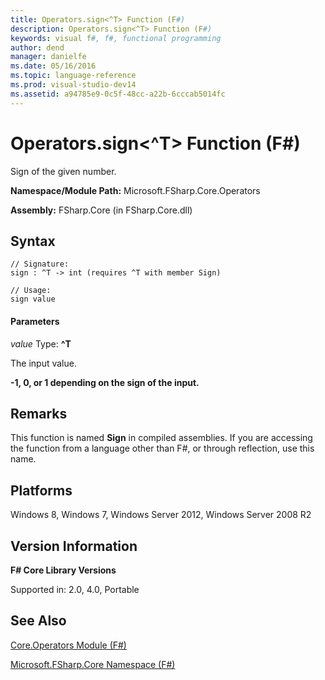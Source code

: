 ```yaml
---
title: Operators.sign<^T> Function (F#)
description: Operators.sign<^T> Function (F#)
keywords: visual f#, f#, functional programming
author: dend
manager: danielfe
ms.date: 05/16/2016
ms.topic: language-reference
ms.prod: visual-studio-dev14
ms.assetid: a94785e9-0c5f-48cc-a22b-6cccab5014fc 
---
```


# Operators.sign<^T> Function (F#)

Sign of the given number.

**Namespace/Module Path:** Microsoft.FSharp.Core.Operators

**Assembly:** FSharp.Core (in FSharp.Core.dll)


## Syntax

```
// Signature:
sign : ^T -> int (requires ^T with member Sign)

// Usage:
sign value
```

#### Parameters
*value*
Type: **^T**


The input value.



**-1, 0, or 1 depending on the sign of the input.**
## Remarks
This function is named **Sign** in compiled assemblies. If you are accessing the function from a language other than F#, or through reflection, use this name.


## Platforms
Windows 8, Windows 7, Windows Server 2012, Windows Server 2008 R2


## Version Information
**F# Core Library Versions**

Supported in: 2.0, 4.0, Portable




## See Also
[Core.Operators Module &#40;F&#35;&#41;](Core.Operators-Module-%5BFSharp%5D.md)

[Microsoft.FSharp.Core Namespace &#40;F&#35;&#41;](Microsoft.FSharp.Core-Namespace-%5BFSharp%5D.md)

